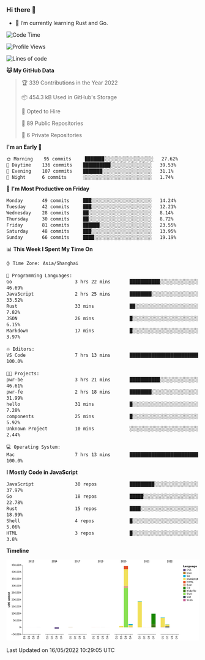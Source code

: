 ### Hi there 👋

- 🌱 I’m currently learning Rust and Go.

<!--START_SECTION:waka-->
![Code Time](http://img.shields.io/badge/Code%20Time-377%20hrs%2032%20mins-blue)

![Profile Views](http://img.shields.io/badge/Profile%20Views-0-blue)

![Lines of code](https://img.shields.io/badge/From%20Hello%20World%20I%27ve%20Written-852%20Thousand%20lines%20of%20code-blue)

**🐱 My GitHub Data** 

> 🏆 339 Contributions in the Year 2022
 > 
> 📦 454.3 kB Used in GitHub's Storage 
 > 
> 💼 Opted to Hire
 > 
> 📜 89 Public Repositories 
 > 
> 🔑 6 Private Repositories  
 > 
**I'm an Early 🐤** 

```text
🌞 Morning    95 commits     ███████░░░░░░░░░░░░░░░░░░   27.62% 
🌆 Daytime    136 commits    ██████████░░░░░░░░░░░░░░░   39.53% 
🌃 Evening    107 commits    ███████░░░░░░░░░░░░░░░░░░   31.1% 
🌙 Night      6 commits      ░░░░░░░░░░░░░░░░░░░░░░░░░   1.74%

```
📅 **I'm Most Productive on Friday** 

```text
Monday       49 commits     ███░░░░░░░░░░░░░░░░░░░░░░   14.24% 
Tuesday      42 commits     ███░░░░░░░░░░░░░░░░░░░░░░   12.21% 
Wednesday    28 commits     ██░░░░░░░░░░░░░░░░░░░░░░░   8.14% 
Thursday     30 commits     ██░░░░░░░░░░░░░░░░░░░░░░░   8.72% 
Friday       81 commits     ██████░░░░░░░░░░░░░░░░░░░   23.55% 
Saturday     48 commits     ███░░░░░░░░░░░░░░░░░░░░░░   13.95% 
Sunday       66 commits     ████░░░░░░░░░░░░░░░░░░░░░   19.19%

```


📊 **This Week I Spent My Time On** 

```text
⌚︎ Time Zone: Asia/Shanghai

💬 Programming Languages: 
Go                       3 hrs 22 mins       ███████████░░░░░░░░░░░░░░   46.69% 
JavaScript               2 hrs 25 mins       ████████░░░░░░░░░░░░░░░░░   33.52% 
Rust                     33 mins             ██░░░░░░░░░░░░░░░░░░░░░░░   7.82% 
JSON                     26 mins             █░░░░░░░░░░░░░░░░░░░░░░░░   6.15% 
Markdown                 17 mins             █░░░░░░░░░░░░░░░░░░░░░░░░   3.97%

🔥 Editors: 
VS Code                  7 hrs 13 mins       █████████████████████████   100.0%

🐱‍💻 Projects: 
pwr-be                   3 hrs 21 mins       ███████████░░░░░░░░░░░░░░   46.61% 
pwr-fe                   2 hrs 18 mins       ████████░░░░░░░░░░░░░░░░░   31.99% 
hello                    31 mins             █░░░░░░░░░░░░░░░░░░░░░░░░   7.28% 
components               25 mins             █░░░░░░░░░░░░░░░░░░░░░░░░   5.92% 
Unknown Project          10 mins             ░░░░░░░░░░░░░░░░░░░░░░░░░   2.44%

💻 Operating System: 
Mac                      7 hrs 13 mins       █████████████████████████   100.0%

```

**I Mostly Code in JavaScript** 

```text
JavaScript               30 repos            █████████░░░░░░░░░░░░░░░░   37.97% 
Go                       18 repos            █████░░░░░░░░░░░░░░░░░░░░   22.78% 
Rust                     15 repos            ████░░░░░░░░░░░░░░░░░░░░░   18.99% 
Shell                    4 repos             █░░░░░░░░░░░░░░░░░░░░░░░░   5.06% 
HTML                     3 repos             █░░░░░░░░░░░░░░░░░░░░░░░░   3.8%

```


**Timeline**

![Chart not found](https://raw.githubusercontent.com/elton/elton/main/charts/bar_graph.png) 


 Last Updated on 16/05/2022 10:29:05 UTC
<!--END_SECTION:waka-->

<!--
**elton/elton** is a ✨ _special_ ✨ repository because its `README.md` (this file) appears on your GitHub profile.

Here are some ideas to get you started:

- 🔭 I’m currently working on ...
- 🌱 I’m currently learning ...
- 👯 I’m looking to collaborate on ...
- 🤔 I’m looking for help with ...
- 💬 Ask me about ...
- 📫 How to reach me: ...
- 😄 Pronouns: ...
- ⚡ Fun fact: ...
-->
